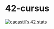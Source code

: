 # 42-cursus
[![cacastil's 42 stats](https://badge42.vercel.app/api/v2/clgp8695t003008mn8fbfrodp/stats?cursusId=21&coalitionId=275)](https://github.com/JaeSeoKim/badge42)

